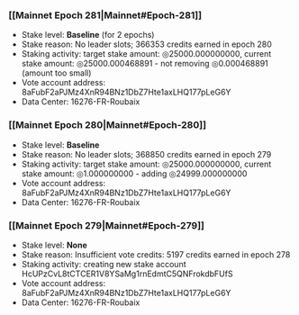 ### [[Mainnet Epoch 281|Mainnet#Epoch-281]]
* Stake level: **Baseline** (for 2 epochs)
* Stake reason: No leader slots; 366353 credits earned in epoch 280
* Staking activity: target stake amount: ◎25000.000000000, current stake amount: ◎25000.000468891 - not removing ◎0.000468891 (amount too small)
* Vote account address: 8aFubF2aPJMz4XnR94BNz1DbZ7Hte1axLHQ177pLeG6Y
* Data Center: 16276-FR-Roubaix
### [[Mainnet Epoch 280|Mainnet#Epoch-280]]
* Stake level: **Baseline**
* Stake reason: No leader slots; 368850 credits earned in epoch 279
* Staking activity: target stake amount: ◎25000.000000000, current stake amount: ◎1.000000000 - adding ◎24999.000000000
* Vote account address: 8aFubF2aPJMz4XnR94BNz1DbZ7Hte1axLHQ177pLeG6Y
* Data Center: 16276-FR-Roubaix
### [[Mainnet Epoch 279|Mainnet#Epoch-279]]
* Stake level: **None**
* Stake reason: Insufficient vote credits: 5197 credits earned in epoch 278
* Staking activity: creating new stake account HcUPzCvL8tCTCER1V8YSaMg1rnEdmtC5QNFrokdbFUfS
* Vote account address: 8aFubF2aPJMz4XnR94BNz1DbZ7Hte1axLHQ177pLeG6Y
* Data Center: 16276-FR-Roubaix